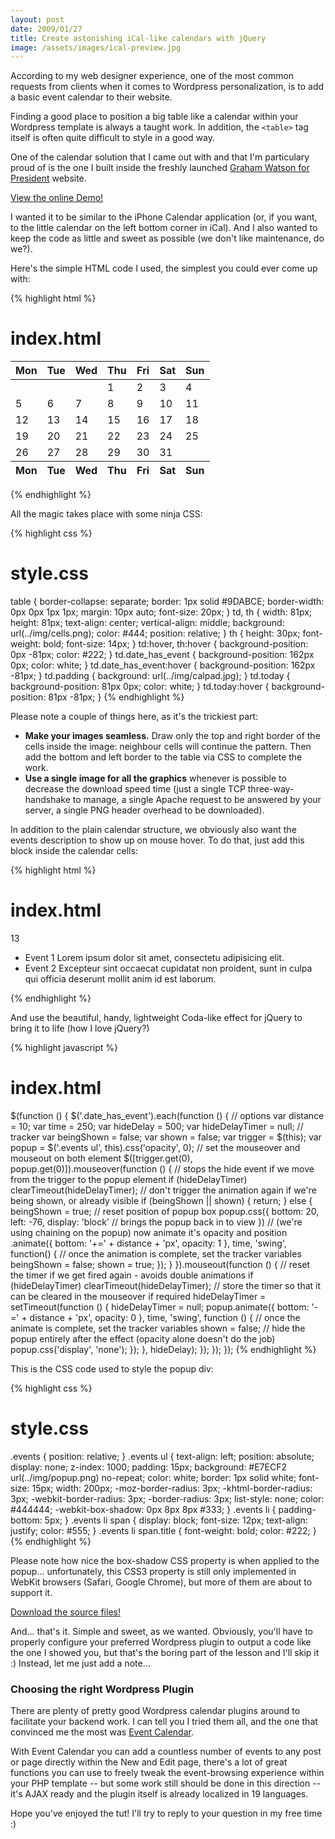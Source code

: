 ```yaml
---
layout: post
date: 2009/01/27
title: Create astonishing iCal-like calendars with jQuery
image: /assets/images/ical-preview.jpg
---
```


According to my web designer experience, one of the most common requests from clients when it comes to Wordpress personalization, is to add a basic event calendar to their website.

Finding a good place to position a big table like a calendar within your Wordpress template is always a taught work. In addition, the `<table>` tag itself is often quite difficult to style in a good way.

One of the calendar solution that I came out with and that I'm particulary proud of is the one I built inside the freshly launched [Graham Watson for President](http://www.watsonforpresident.eu "Graham Watson President of European Parliament") website.

<a href="/data/ical_like_calendar/demo.html">View the online Demo!</a>

I wanted it to be similar to the iPhone Calendar application (or, if you want, to the little calendar on the left bottom corner in iCal). And I also wanted to keep the code as little and sweet as possible (we don't like maintenance, do we?).

Here's the simple HTML code I used, the simplest you could ever come up with:

{% highlight html %}
  # index.html
  <table cellspacing="0">
    <thead>
      <tr>
        <th>Mon</th><th>Tue</th><th>Wed</th>
        <th>Thu</th><th>Fri</th><th>Sat</th>
        <th>Sun</th>
      </tr>
    </thead>
    <tbody>
      <tr>
        <td class="padding" colspan="3"></td>
        <td> 1</td>
        <td> 2</td>
        <td> 3</td>
        <td> 4</td>
      </tr>
      <tr>
        <td> 5</td>
        <td> 6</td>
        <td> 7</td>
        <td> 8</td>
        <td class="today"> 9</td>
        <td>10</td>
        <td>11</td>
      </tr>
      <tr>
        <td>12</td>
        <td class="date_has_event">
          13
        </td>
        <td>14</td>
        <td>15</td>
        <td>16</td>
        <td>17</td>
        <td>18</td>
      </tr>
      <tr>
        <td>19</td>
        <td>20</td>
        <td>21</td>
        <td class="date_has_event">
          22
        </td>
        <td>23</td>
        <td>24</td>
        <td>25</td>
      </tr>
      <tr>
        <td>26</td>
        <td>27</td>
        <td>28</td>
        <td>29</td>
        <td>30</td>
        <td>31</td>
        <td class="padding"></td>
      </tr>
    </tbody>
    <tfoot>
      <th>Mon</th><th>Tue</th><th>Wed</th>
      <th>Thu</th><th>Fri</th><th>Sat</th>
      <th>Sun</th>
    </tfoot>
  </table>
{% endhighlight %}

All the magic takes place with some ninja CSS:

{% highlight css %}
  # style.css
  table {
    border-collapse: separate;
    border: 1px solid #9DABCE;
    border-width: 0px 0px 1px 1px;
    margin: 10px auto;
    font-size: 20px;
  }
  td, th {
    width: 81px;
    height: 81px;
    text-align: center;
    vertical-align: middle;
    background: url(../img/cells.png);
    color: #444;
    position: relative;
  }
  th {
    height: 30px;
    font-weight: bold;
    font-size: 14px;
  }
  td:hover, th:hover {
    background-position: 0px -81px;
    color: #222;
  }
  td.date_has_event {
    background-position: 162px 0px;
    color: white;
  }
  td.date_has_event:hover {
    background-position: 162px -81px;
  }
  td.padding {
    background: url(../img/calpad.jpg);
  }
  td.today {
    background-position: 81px 0px;
    color: white;
  }
  td.today:hover {
    background-position: 81px -81px;
  }
{% endhighlight %}

Please note a couple of things here, as it's the trickiest part:

- **Make your images seamless.** Draw only the top and right border of the cells inside the image: neighbour cells will continue the pattern. Then add the bottom and left border to the table via CSS to complete the work.
- **Use a single image for all the graphics** whenever is possible to decrease the download speed time (just a single TCP three-way-handshake to manage, a single Apache request to be answered by your server, a single PNG header overhead to be downloaded).

In addition to the plain calendar structure, we obviously also want the events description to show up on mouse hover. To do that, just add this block inside the calendar cells:

{% highlight html %}
# index.html
<td class="date_has_event">
  13
  <div class="events">
    <ul>
      <li>
        <span class="title">Event 1</span>
        <span class="desc">Lorem ipsum dolor sit amet, consectetu adipisicing elit.</span>
      </li>
      <li>
        <span class="title">Event 2</span>
        <span class="desc">Excepteur sint occaecat cupidatat non proident, sunt in culpa qui officia deserunt mollit anim id est laborum.</span>
      </li>
    </ul>
  </div>
</td>
{% endhighlight %}

And use the beautiful, handy, lightweight Coda-like effect for jQuery to bring it to life (how I love jQuery?)

{% highlight javascript %}
  # index.html
  $(function () {
    $('.date_has_event').each(function () {
      // options
      var distance = 10;
      var time = 250;
      var hideDelay = 500;
      var hideDelayTimer = null;
      // tracker
      var beingShown = false;
      var shown = false;
      var trigger = $(this);
      var popup = $('.events ul', this).css('opacity', 0);
      // set the mouseover and mouseout on both element
      $([trigger.get(0), popup.get(0)]).mouseover(function () {
        // stops the hide event if we move from the trigger to the popup element
        if (hideDelayTimer) clearTimeout(hideDelayTimer);
        // don't trigger the animation again if we're being shown, or already visible
        if (beingShown || shown) {
          return;
        } else {
          beingShown = true;
          // reset position of popup box
          popup.css({
            bottom: 20,
            left: -76,
            display: 'block' // brings the popup back in to view
          })
          // (we're using chaining on the popup) now animate it's opacity and position
          .animate({
            bottom: '+=' + distance + 'px',
            opacity: 1
          }, time, 'swing', function() {
            // once the animation is complete, set the tracker variables
            beingShown = false;
            shown = true;
          });
        }
      }).mouseout(function () {
        // reset the timer if we get fired again - avoids double animations
        if (hideDelayTimer) clearTimeout(hideDelayTimer);
        // store the timer so that it can be cleared in the mouseover if required
        hideDelayTimer = setTimeout(function () {
          hideDelayTimer = null;
          popup.animate({
            bottom: '-=' + distance + 'px',
            opacity: 0
          }, time, 'swing', function () {
            // once the animate is complete, set the tracker variables
            shown = false;
            // hide the popup entirely after the effect (opacity alone doesn't do the job)
            popup.css('display', 'none');
          });
        }, hideDelay);
      });
    });
  });
{% endhighlight %}

This is the CSS code used to style the popup div:

{% highlight css %}
  # style.css
  .events {
    position: relative;
  }
  .events ul {
    text-align: left;
    position: absolute;
    display: none;
    z-index: 1000;
    padding: 15px;
    background: #E7ECF2 url(../img/popup.png) no-repeat;
    color: white;
    border: 1px solid white;
    font-size: 15px;
    width: 200px;
    -moz-border-radius: 3px;
    -khtml-border-radius: 3px;
    -webkit-border-radius: 3px;
    -border-radius: 3px;
    list-style: none;
    color: #444444;
    -webkit-box-shadow: 0px 8px 8px #333;
  }
  .events li {
    padding-bottom: 5px;
  }
  .events li span {
    display: block;
    font-size: 12px;
    text-align: justify;
    color: #555;
  }
  .events li span.title {
    font-weight: bold;
    color: #222;
  }
{% endhighlight %}

Please note how nice the box-shadow CSS property is when applied to the popup... unfortunately, this CSS3 property is still only implemented in WebKit browsers (Safari, Google Chrome), but more of them are about to support it.

<a href="/data/ical_like_calendar/package.zip">Download the source files!</a>

And... that's it. Simple and sweet, as we wanted. Obviously, you'll have to properly configure your preferred Wordpress plugin to output a code like the one I showed you, but that's the boring part of the lesson and I'll skip it :) Instead, let me just add a note...

### Choosing the right Wordpress Plugin

There are plenty of pretty good Wordpress calendar plugins around to facilitate your backend work. I can tell you I tried them all, and the one that convinced me the most was [Event Calendar](http://wpcal.firetree.net/ "Event Calendar Plugin for Wordpress").

With Event Calendar you can add a countless number of events to any post or page directly within the New and Edit page, there's a lot of great functions you can use to freely tweak the event-browsing experience within your PHP template -- but some work still should be done in this direction -- it's AJAX ready and the plugin itself is already localized in 19 languages.

Hope you've enjoyed the tut! I'll try to reply to your question in my free time :)